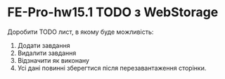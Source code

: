 # FE-Pro-hw15.1 TODO з WebStorage

Доробити TODO лист, в якому буде можливість:

1. Додати завдання
2. Видалити завдання
3. Відзначити як виконану
4. Усі дані повинні зберегтися після перезавантаження сторінки.
